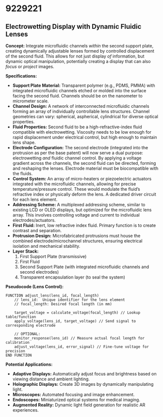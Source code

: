 # 9229221

## Electrowetting Display with Dynamic Fluidic Lenses

**Concept:** Integrate microfluidic channels *within* the second support plate, creating dynamically adjustable lenses formed by controlled displacement of the second fluid. This allows for not just display *of* information, but dynamic optical manipulation, potentially creating a display that can also *focus* or *project* images.

**Specifications:**

*   **Support Plate Material:** Transparent polymer (e.g., PDMS, PMMA) with integrated microfluidic channels etched or molded into the surface facing the second fluid. Channels should be on the nanometer to micrometer scale.
*   **Channel Design:** A network of interconnected microfluidic channels forming an array of individually controllable lens structures.  Channel geometries can vary: spherical, aspherical, cylindrical for diverse optical properties.
*   **Fluid Properties:** Second fluid to be a high-refractive-index fluid compatible with electrowetting. Viscosity needs to be low enough for rapid displacement under electrical control, but high enough to maintain lens shape.
*   **Electrode Configuration:** The second electrode (integrated into the protrusion as per the base patent) will now serve a dual purpose:  electrowetting *and* fluidic channel control. By applying a voltage gradient across the channels, the second fluid can be directed, forming and reshaping the lenses. Electrode material must be biocompatible with the fluids.
*   **Control System:** An array of micro-heaters or piezoelectric actuators integrated with the microfluidic channels, allowing for precise temperature/pressure control.  These would modulate the fluid’s refractive index or physically deform the lens.  A dedicated driver circuit for each lens element.
*   **Addressing Scheme:** A multiplexed addressing scheme, similar to existing LCD or OLED displays, but optimized for the microfluidic lens array.  This involves controlling voltage and current to individual electrodes/actuators.
*   **First Fluid:** Inert, low refractive index fluid. Primary function is to create contrast and separation.
*   **Protrusion Design:** Microfabricated protrusions must house the combined electrode/microchannel structures, ensuring electrical isolation and mechanical stability.
*   **Layer Stack:**
    1.  First Support Plate (transmissive)
    2.  First Fluid
    3.  Second Support Plate (with integrated microfluidic channels and second electrodes)
    4.  Transparent encapsulation layer (to seal the system)

**Pseudocode (Lens Control):**

```
FUNCTION adjust_lens(lens_id, focal_length)
    // lens_id:  Unique identifier for the lens element
    // focal_length: Desired focal length (in mm)

    target_voltage = calculate_voltage(focal_length) // Lookup table/function
    apply_voltage(lens_id, target_voltage) // Send signal to corresponding electrode

    // OPTIONAL:
    monitor_response(lens_id) // Measure actual focal length for calibration
    adjust_voltage(lens_id, error_signal) // Fine-tune voltage for precision
END FUNCTION
```

**Potential Applications:**

*   **Adaptive Displays:** Automatically adjust focus and brightness based on viewing distance and ambient lighting.
*   **Holographic Displays:** Create 3D images by dynamically manipulating light.
*   **Microscopes:**  Automated focusing and image enhancement.
*   **Endoscopes:**  Miniaturized optical systems for medical imaging.
*   **Augmented Reality:**  Dynamic light field generation for realistic AR experiences.